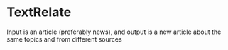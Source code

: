 # TextRelate
Input is an article (preferably news), and output is a new article about the same topics and from different sources
